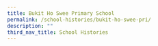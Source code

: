 ```yaml
---
title: Bukit Ho Swee Primary School
permalink: /school-histories/bukit-ho-swee-pri/
description: ""
third_nav_title: School Histories
---
```


